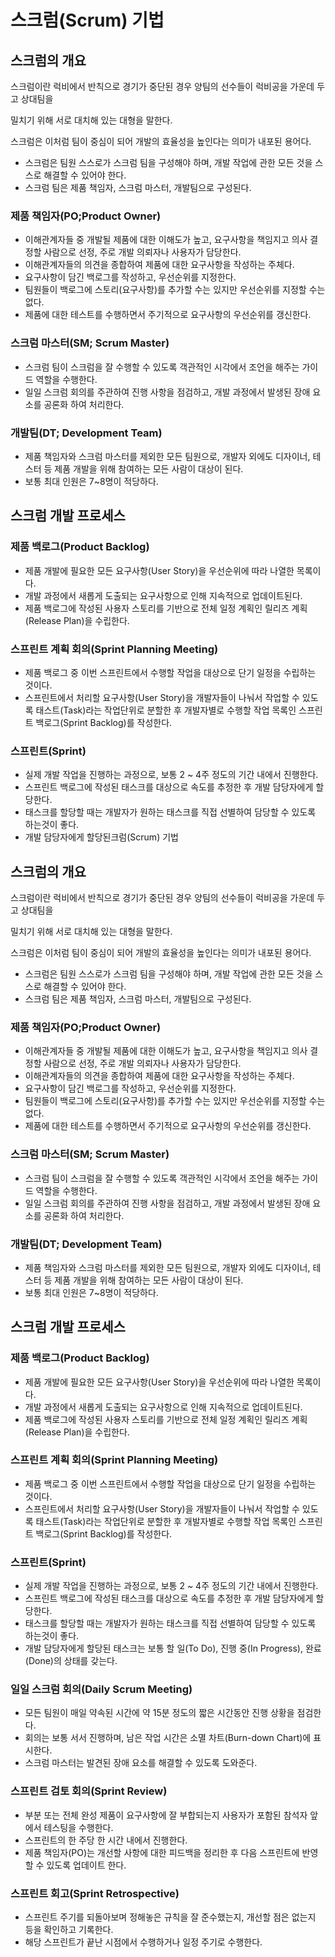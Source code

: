 # 스크럼(Scrum) 기법

## 스크럼의 개요

스크럼이란 럭비에서 반칙으로 경기가 중단된 경우 양팀의 선수들이 럭비공을 가운데 두고 상대팀을

밀치기 위해 서로 대치해 있는 대형을 말한다.

스크럼은 이처럼 팀이 중심이 되어 개발의 효율성을 높인다는 의미가 내포된 용어다.

- 스크럼은 팀원 스스로가 스크럼 팀을 구성해야 하며, 개발 작업에 관한 모든 것을 스스로 해결할 수 있어야 한다.
- 스크럼 팀은 제품 책임자, 스크럼 마스터, 개발팀으로 구성된다.

### 제품 책임자(PO;Product Owner)

  - 이해관계자들 중 개발될 제품에 대한 이해도가 높고, 요구사항을 책임지고 의사 결정할 사람으로 선정,
    주로 개발 의뢰자나 사용자가 담당한다.
  - 이해관계자들의 의견을 종합하여 제품에 대한 요구사항을 작성하는 주체다.
  - 요구사항이 담긴 백로그를 작성하고, 우선순위를 지정한다.
  - 팀원들이 백로그에 스토리(요구사항)를 추가할 수는 있지만 우선순위를 지정할 수는 없다.
  - 제품에 대한 테스트를 수행하면서 주기적으로 요구사항의 우선순위를 갱신한다.

### 스크럼 마스터(SM; Scrum Master)
  - 스크럼 팀이 스크럼을 잘 수행할 수 있도록 객관적인 시각에서 조언을 해주는 가이드 역할을 수행한다.
  - 일일 스크럼 회의를 주관하여 진행 사항을 점검하고, 개발 과정에서 발생된 장애 요소를 공론화 하여 처리한다.

### 개발팀(DT; Development Team)
  - 제품 책임자와 스크럼 마스터를 제외한 모든 팀원으로, 개발자 외에도 디자이너, 테스터 등 제품 개발을 위해
    참여하는 모든 사람이 대상이 된다.
  - 보통 최대 인원은 7~8명이 적당하다.

## 스크럼 개발 프로세스

### 제품 백로그(Product Backlog)

- 제품 개발에 필요한 모든 요구사항(User Story)을 우선순위에 따라 나열한 목록이다.
- 개발 과정에서 새롭게 도출되는 요구사항으로 인해 지속적으로 업데이트된다.
- 제품 백로그에 작성된 사용자 스토리를 기반으로 전체 일정 계획인 릴리즈 계획(Release Plan)을 수립한다.

### 스프린트 계획 회의(Sprint Planning Meeting)

- 제품 백로그 중 이번 스프린트에서 수행할 작업을 대상으로 단기 일정을 수립하는 것이다.
- 스프린트에서 처리할 요구사항(User Story)을 개발자들이 나눠서 작업할 수 있도록 태스트(Task)라는 작업단위로
  분할한 후 개발자별로 수행할 작업 목록인 스프린트 백로그(Sprint Backlog)를 작성한다.

### 스프린트(Sprint)
- 실제 개발 작업을 진행하는 과정으로, 보통 2 ~ 4주 정도의 기간 내에서 진행한다.
- 스프린트 백로그에 작성된 태스크를 대상으로 속도를 추정한 후 개발 담당자에게 할당한다.
- 태스크를 할당할 때는 개발자가 원하는 태스크를 직접 선별하여 담당할 수 있도록 하는것이 좋다.
- 개발 담당자에게 할당된크럼(Scrum) 기법

## 스크럼의 개요

스크럼이란 럭비에서 반칙으로 경기가 중단된 경우 양팀의 선수들이 럭비공을 가운데 두고 상대팀을

밀치기 위해 서로 대치해 있는 대형을 말한다.

스크럼은 이처럼 팀이 중심이 되어 개발의 효율성을 높인다는 의미가 내포된 용어다.

- 스크럼은 팀원 스스로가 스크럼 팀을 구성해야 하며, 개발 작업에 관한 모든 것을 스스로 해결할 수 있어야 한다.
- 스크럼 팀은 제품 책임자, 스크럼 마스터, 개발팀으로 구성된다.

### 제품 책임자(PO;Product Owner)

  - 이해관계자들 중 개발될 제품에 대한 이해도가 높고, 요구사항을 책임지고 의사 결정할 사람으로 선정,
    주로 개발 의뢰자나 사용자가 담당한다.
  - 이해관계자들의 의견을 종합하여 제품에 대한 요구사항을 작성하는 주체다.
  - 요구사항이 담긴 백로그를 작성하고, 우선순위를 지정한다.
  - 팀원들이 백로그에 스토리(요구사항)를 추가할 수는 있지만 우선순위를 지정할 수는 없다.
  - 제품에 대한 테스트를 수행하면서 주기적으로 요구사항의 우선순위를 갱신한다.

### 스크럼 마스터(SM; Scrum Master)
  - 스크럼 팀이 스크럼을 잘 수행할 수 있도록 객관적인 시각에서 조언을 해주는 가이드 역할을 수행한다.
  - 일일 스크럼 회의를 주관하여 진행 사항을 점검하고, 개발 과정에서 발생된 장애 요소를 공론화 하여 처리한다.

### 개발팀(DT; Development Team)
  - 제품 책임자와 스크럼 마스터를 제외한 모든 팀원으로, 개발자 외에도 디자이너, 테스터 등 제품 개발을 위해
    참여하는 모든 사람이 대상이 된다.
  - 보통 최대 인원은 7~8명이 적당하다.

## 스크럼 개발 프로세스

### 제품 백로그(Product Backlog)

- 제품 개발에 필요한 모든 요구사항(User Story)을 우선순위에 따라 나열한 목록이다.
- 개발 과정에서 새롭게 도출되는 요구사항으로 인해 지속적으로 업데이트된다.
- 제품 백로그에 작성된 사용자 스토리를 기반으로 전체 일정 계획인 릴리즈 계획(Release Plan)을 수립한다.

### 스프린트 계획 회의(Sprint Planning Meeting)

- 제품 백로그 중 이번 스프린트에서 수행할 작업을 대상으로 단기 일정을 수립하는 것이다.
- 스프린트에서 처리할 요구사항(User Story)을 개발자들이 나눠서 작업할 수 있도록 태스트(Task)라는 작업단위로
  분할한 후 개발자별로 수행할 작업 목록인 스프린트 백로그(Sprint Backlog)를 작성한다.

### 스프린트(Sprint)
- 실제 개발 작업을 진행하는 과정으로, 보통 2 ~ 4주 정도의 기간 내에서 진행한다.
- 스프린트 백로그에 작성된 태스크를 대상으로 속도를 추정한 후 개발 담당자에게 할당한다.
- 태스크를 할당할 때는 개발자가 원하는 태스크를 직접 선별하여 담당할 수 있도록 하는것이 좋다.
- 개발 담당자에게 할당된 태스크는 보통 할 일(To Do), 진행 중(In Progress), 완료(Done)의 상태를 갖는다.

### 일일 스크럼 회의(Daily Scrum Meeting)
- 모든 팀원이 매일 약속된 시간에 약 15분 정도의 짧은 시간동안 진행 상황을 점검한다.
- 회의는 보통 서서 진행하며, 남은 작업 시간은 소멸 차트(Burn-down Chart)에 표시한다.
- 스크럼 마스터는 발견된 장애 요소를 해결할 수 있도록 도와준다.

### 스프린트 검토 회의(Sprint Review)
- 부분 또는 전체 완성 제품이 요구사항에 잘 부합되는지 사용자가 포함된 참석자 앞에서 테스팅을 수행한다.
- 스프린트의 한 주당 한 시간 내에서 진행한다.
- 제품 책임자(PO)는 개선할 사항에 대한 피드백을 정리한 후 다음 스프린트에 반영할 수 있도록 업데이트 한다.

### 스프린트 회고(Sprint Retrospective)
- 스프린트 주기를 되돌아보며 정해놓은 규칙을 잘 준수했는지, 개선할 점은 없는지 등을 확인하고 기록한다.
- 해당 스프린트가 끝난 시점에서 수행하거나 일정 주기로 수행한다.

